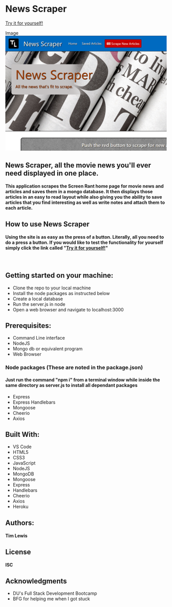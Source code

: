 # News Scraper
[Try it for yourself!](https://agile-garden-25337.herokuapp.com/ "News Scraper")

Image
<kbd>![Home page](./public/assets/images/nsHome7by5.png "Home page")</kbd>

## News Scraper, all the movie news you'll ever need displayed in one place.
#### This application scrapes the Screen Rant home page for movie news and articles and saves them in a mongo database.  It then displays those articles in an easy to read layout while also giving you the ability to save articles that you find  interesting as well as write notes and attach them to each article.

## How to use News Scraper
#### Using the site is as easy as the press of a button.  Literally, all you need to do a press a button.  If you would like to test the functionality for yourself simply click the link called "[Try it for yourself!](https://agile-garden-25337.herokuapp.com/ "News Scraper")"


<br>

## Getting started on your machine: 
* Clone the repo to your local machine
* Install the node packages as instructed below
* Create a local database
* Run the server.js in node
* Open a web browser and navigate to localhost:3000


## Prerequisites:
* Command Line interface
* NodeJS
* Mongo db or equivalent program
* Web Browser


### Node packages (These are noted in the package.json)
#### Just run the command "npm i" from a terminal window while inside the same directory as server.js to install all dependant packages
* Express
* Express Handlebars
* Mongoose
* Cheerio
* Axios


## Built With: 
* VS Code
* HTML5
* CSS3
* JavaScript
* NodeJS
* MongoDB
* Mongoose
* Express
* Handlebars
* Cheerio
* Axios
* Heroku


## Authors: 
#### Tim Lewis


## License
#### ISC


## Acknowledgments
* DU's Full Stack Development Bootcamp<br>
* BFG for helping me when I got stuck

